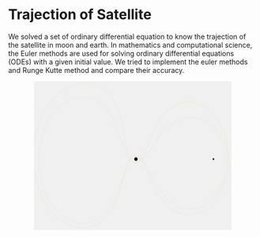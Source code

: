 # Trajection of Satellite 
We solved a set of ordinary differential equation to know the trajection of the satellite in moon and earth. In mathematics and computational science, the Euler methods are used for solving ordinary differential equations (ODEs) with a given initial value. We tried to implement the euler methods and Runge Kutte method and compare their accuracy. 

<p align="center">
<img src="https://github.com/viswambhar-yasa/Numerical_analysis_functions/raw/master/Annotation 2020-09-08 182544.png" width="400" height="300" />
</p>
